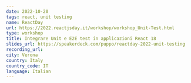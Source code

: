 ```yaml
---
date: 2022-10-20
tags: react, unit testing
name: ReactDay
url: https://2022.reactjsday.it/workshop/workshop_Unit-Test.html
type: workshop
title: Integrare Unit e E2E test in applicazioni React 18
slides_url: https://speakerdeck.com/puppo/reactday-2022-unit-testing
recording_url:
city: Verona
country: Italy
country_code: IT
language: Italian
---
```


